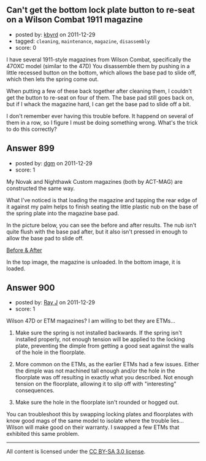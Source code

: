 ## Can't get the bottom lock plate button to re-seat on a Wilson Combat 1911 magazine

- posted by: [kbyrd](https://stackexchange.com/users/-1/37-kbyrd) on 2011-12-29
- tagged: `cleaning`, `maintenance`, `magazine`, `disassembly`
- score: 0

I have several 1911-style magazines from Wilson Combat, specifically the 47OXC model (similar to the 47D) You disassemble them by pushing in a little recessed button on the bottom, which allows the base pad to slide off, which then lets the spring come out. 

When putting a few of these back together after cleaning them, I couldn't get the button to re-seat on four of them. The base pad still goes back on, but if I whack the magazine hard, I can get the base pad to slide off a bit. 

I don't remember ever having this trouble before. It happend on several of them in a row, so I figure I must be doing something wrong. What's the trick to do this correctly?


## Answer 899

- posted by: [dgm](https://stackexchange.com/users/-1/78-dgm) on 2011-12-29
- score: 1

<p>My Novak and Nighthawk Custom magazines (both by ACT-MAG) are constructed the same way. </p>

<p>What I've noticed is that loading the magazine and tapping the rear edge of it against my palm helps to finish seating the little plastic nub on the base of the spring plate into the magazine base pad.</p>

<p>In the picture below, you can see the before and after results. The nub isn't quite flush with the base pad after, but it also isn't pressed in enough to allow the base pad to slide off.</p>

<p><a href="http://i.stack.imgur.com/Jpc5X.jpg" rel="nofollow">Before &amp; After</a></p>

<p>In the top image, the magazine is unloaded. In the bottom image, it is loaded.</p>



## Answer 900

- posted by: [Ray J](https://stackexchange.com/users/-1/166-ray-j) on 2011-12-29
- score: 1

Wilson 47D or ETM magazines?  I am willing to bet they are ETMs...

1.  Make sure the spring is not installed backwards.  If the spring isn't installed properly, not enough tension will be applied to the locking plate, preventing the dimple from getting a good seat against the walls of the hole in the floorplate.

2.  More common on the ETMs, as the earlier ETMs had a few issues.  Either the dimple was not machined tall enough and/or the hole in the floorplate was off resulting in exactly what you described.  Not enough tension on the floorplate, allowing it to slip off with "interesting" consequences.

3.  Make sure the hole in the floorplate isn't rounded or hogged out.

You can troubleshoot this by swapping locking plates and floorplates with know good mags of the same model to isolate where the trouble lies...  Wilson will make good on their warranty.  I swapped a few ETMs that exhibited this same problem.



---

All content is licensed under the [CC BY-SA 3.0 license](https://creativecommons.org/licenses/by-sa/3.0/).
